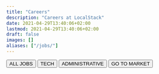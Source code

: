 ```yaml
---
title: "Careers"
description: "Careers at LocalStack"
date: 2021-04-29T13:40:06+02:00
lastmod: 2021-04-29T13:40:06+02:00
draft: false
images: []
aliases: ["/jobs/"]
---
```


<div class="blog-tags d-flex flex-wrap gap-3">
    <button onClick="toggleTag('all')" id="allFilterButton" class="btn filterButton btn-primary bg-purple btn-pill">ALL JOBS</button>
    <button onClick="toggleTag('Tech')" id="TechFilterButton" class="btn filterButton btn-outline-primary btn-pill">TECH</button>
    <button onClick="toggleTag('Administrative')" id="AdministrativeFilterButton" class="btn filterButton btn-outline-primary btn-pill">ADMINISTRATIVE</button>
    <button onClick="toggleTag('Gotomarket')" id="GotomarketFilterButton" class="btn filterButton btn-outline-primary btn-pill">GO TO MARKET</button>
</div>
